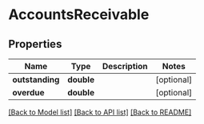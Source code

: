 # AccountsReceivable

## Properties
Name | Type | Description | Notes
------------ | ------------- | ------------- | -------------
**outstanding** | **double** |  | [optional] 
**overdue** | **double** |  | [optional] 

[[Back to Model list]](../README.md#documentation-for-models) [[Back to API list]](../README.md#documentation-for-api-endpoints) [[Back to README]](../README.md)



